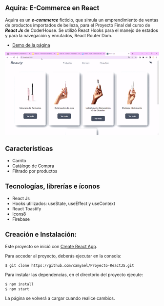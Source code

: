 ## Aquira: E-Commerce en React
Aquira es un ___e-commerce___ ficticio, que simula un emprendimiento de ventas de productos importados de belleza, para el Proyecto Final del curso de ___React Js___ de CoderHouse. Se utilizó React Hooks para el manejo de estados y para la navegación y enrutados, React Router Dom.

* [Demo de la página](https://aquira.netlify.app/)

![](e-commerce.gif)

## Características
* Carrito
* Catálogo de Compra
* Filtrado por productos

## Tecnologías, librerías e íconos
* React Js
* Hooks utilizados: useState, useEffect y useContext
* React Toastify
* Icons8
* Firebase

## Creación e Instalación:

Este proyecto se inició con [Create React App](https://github.com/facebook/create-react-app).

Para acceder al proyecto, deberás ejecutar en la consola:
````
$ git clone https://github.com/camyael/Proyecto-ReactJS.git
````

Para instalar las dependencias, en el directorio del proyecto ejecute: 
````
$ npm install 
$ npm start
````

La página se volverá a cargar cuando realice cambios.